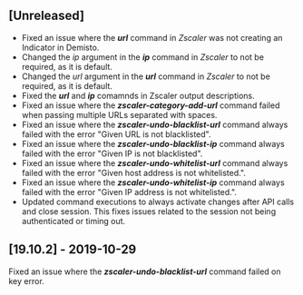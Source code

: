 ## [Unreleased]
- Fixed an issue where the ***url*** command in *Zscaler* was not creating an Indicator in Demisto.
- Changed the *ip* argument in the ***ip*** command in *Zscaler* to not be required, as it is default.
- Changed the *url* argument in the ***url*** command in *Zscaler* to not be required, as it is default.
- Fixed the ***url*** and ***ip*** comamnds in Zscaler output descriptions.
- Fixed an issue where the ***zscaler-category-add-url*** command failed when passing multiple URLs separated with spaces.
- Fixed an issue where the ***zscaler-undo-blacklist-url*** command always failed with the error "Given URL is not blacklisted".
- Fixed an issue where the ***zscaler-undo-blacklist-ip*** command always failed with the error "Given IP is not blacklisted".
- Fixed an issue where the ***zscaler-undo-whitelist-url*** command always failed with the error "Given host address is not whitelisted.".
- Fixed an issue where the ***zscaler-undo-whitelist-ip*** command always failed with the error "Given IP address is not whitelisted.".
- Updated command executions to always activate changes after API calls and close session. This fixes issues related to the session not being authenticated or timing out.

## [19.10.2] - 2019-10-29
Fixed an issue where the ***zscaler-undo-blacklist-url*** command failed on key error.
